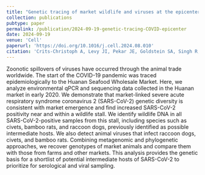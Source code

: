 ```yaml
---
title: "Genetic tracing of market wildlife and viruses at the epicenter of the COVID-19 pandemic"
collection: publications
pubtype: paper
permalink: /publication/2024-09-19-genetic-tracing-COVID-epicenter
date: 2024-09-19
venue: 'Cell'
paperurl: 'https://doi.org/10.1016/j.cell.2024.08.010'
citation: 'Crits-Christoph A, Levy JI, Pekar JE, Goldstein SA, Singh R, Hensel Z, Gangavarapu K, Rogers MB, <b>Moshiri N</b>, Garry RF, Holmes EC, Koopmans MPG, Lemey P, Peacock TP, Popescu S, Rambaut A, Robertson DL, Suchard MA, Wertheim JO, Rasmussen AL, Andersen KG, Worobey M, Débarre F (2024). "Genetic tracing of market wildlife and viruses at the epicenter of the COVID-19 pandemic." <i>Cell</i>. <a href="https://doi.org/10.1016/j.cell.2024.08.010" target="_blank">doi:10.1016/j.cell.2024.08.010</a>'
---
```

Zoonotic spillovers of viruses have occurred through the animal trade worldwide. The start of the COVID-19 pandemic was traced epidemiologically to the Huanan Seafood Wholesale Market. Here, we analyze environmental qPCR and sequencing data collected in the Huanan market in early 2020. We demonstrate that market-linked severe acute respiratory syndrome coronavirus 2 (SARS-CoV-2) genetic diversity is consistent with market emergence and find increased SARS-CoV-2 positivity near and within a wildlife stall. We identify wildlife DNA in all SARS-CoV-2-positive samples from this stall, including species such as civets, bamboo rats, and raccoon dogs, previously identified as possible intermediate hosts. We also detect animal viruses that infect raccoon dogs, civets, and bamboo rats. Combining metagenomic and phylogenetic approaches, we recover genotypes of market animals and compare them with those from farms and other markets. This analysis provides the genetic basis for a shortlist of potential intermediate hosts of SARS-CoV-2 to prioritize for serological and viral sampling.
